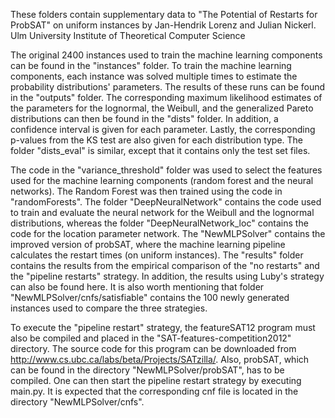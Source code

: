 These folders contain supplementary data to "The Potential of Restarts for ProbSAT" on uniform instances 
by Jan-Hendrik Lorenz and Julian Nickerl. 
Ulm University Institute of Theoretical Computer Science

The original 2400 instances used to train the machine learning components can be found in the "instances" folder. To train the machine learning components, each instance was solved multiple times to estimate the probability distributions' parameters. The results of these runs can be found in the "outputs" folder. The corresponding maximum likelihood estimates of the parameters for the lognormal, the Weibull, and the generalized Pareto distributions can then be found in the "dists" folder. In addition, a confidence interval is given for each parameter. Lastly, the corresponding p-values from the KS test are also given for each distribution type. The folder "dists_eval" is similar, except that it contains only the test set files.

The code in the "variance_threshold" folder was used to select the features used for the machine learning components (random forest and the neural networks). The Random Forest was then trained using the code in "randomForests". The folder "DeepNeuralNetwork" contains the code used to train and evaluate the neural network for the Weibull and the lognormal distributions, whereas the folder "DeepNeuralNetwork_loc" contains the code for the location parameter network.
The "NewMLPSolver" contains the improved version of probSAT, where the machine learning pipeline calculates the restart times (on uniform instances). The "results" folder contains the results from the empirical comparison of the "no restarts" and the "pipeline restarts" strategy. In addition, the results using Luby's strategy can also be found here. It is also worth mentioning that folder "NewMLPSolver/cnfs/satisfiable" contains the 100 newly generated instances used to compare the three strategies.

To execute the "pipeline restart" strategy, the featureSAT12 program must also be compiled and placed in the "SAT-features-competition2012" directory. The source code for this program can be downloaded from http://www.cs.ubc.ca/labs/beta/Projects/SATzilla/. Also, probSAT, which can be found in the directory "NewMLPSolver/probSAT", has to be compiled.
One can then start the pipeline restart strategy by executing main.py. It is expected that the corresponding cnf file is located in the directory "NewMLPSolver/cnfs".

